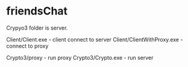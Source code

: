 # friendsChat

Crypyo3 folder is server.

Client/Client.exe - client connect to server
Client/ClientWithProxy.exe - connect to proxy

Crypto3/proxy - run proxy
Crypto3/Crypto.exe - run server
